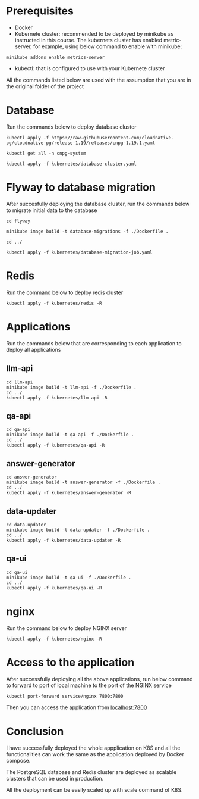 # Prerequisites
- Docker
- Kubernete cluster: recommended to be deployed by minikube as instructed in this course. The kubernets cluster has enabled metric-server, for example, using below command to enable with minikube:
```
minikube addons enable metrics-server
```
- kubectl: that is configured to use with your Kubernete cluster

All the commands listed below are used with the assumption that you are in the original folder of the project

# Database

Run the commands below to deploy database cluster
```
kubectl apply -f https://raw.githubusercontent.com/cloudnative-pg/cloudnative-pg/release-1.19/releases/cnpg-1.19.1.yaml

kubectl get all -n cnpg-system

kubectl apply -f kubernetes/database-cluster.yaml
```
# Flyway to database migration
After succesfully deploying the database cluster, run the commands below to migrate initial data to the database
```
cd flyway

minikube image build -t database-migrations -f ./Dockerfile .

cd ../

kubectl apply -f kubernetes/database-migration-job.yaml
```
# Redis
Run the command below to deploy redis cluster
```
kubectl apply -f kubernetes/redis -R
```
# Applications
Run the commands below that are corresponding to each application to deploy all applications
## llm-api
```
cd llm-api
minikube image build -t llm-api -f ./Dockerfile .
cd ../
kubectl apply -f kubernetes/llm-api -R
```
## qa-api
```
cd qa-api
minikube image build -t qa-api -f ./Dockerfile .
cd ../
kubectl apply -f kubernetes/qa-api -R
```
## answer-generator
```
cd answer-generator
minikube image build -t answer-generator -f ./Dockerfile .
cd ../
kubectl apply -f kubernetes/answer-generator -R
```
## data-updater
```
cd data-updater
minikube image build -t data-updater -f ./Dockerfile .
cd ../
kubectl apply -f kubernetes/data-updater -R
```
## qa-ui
```
cd qa-ui
minikube image build -t qa-ui -f ./Dockerfile .
cd ../
kubectl apply -f kubernetes/qa-ui -R
```
# nginx
Run the command below to deploy NGINX server
```
kubectl apply -f kubernetes/nginx -R
```
# Access to the application
After successfully deploying all the above applications, run below command to forward to port of local machine to the port of the NGINX service
```
kubectl port-forward service/nginx 7800:7800
```
Then you can access the application from [localhost:7800](http://localhost:7800)

# Conclusion
I have successfully deployed the whole appplication on K8S and all the functionalities can work the same as the application deployed by Docker compose.

The PostgreSQL database and Redis cluster are deployed as scalable clusters that can be used in production.

All the deployment can be easily scaled up with scale command of K8S.